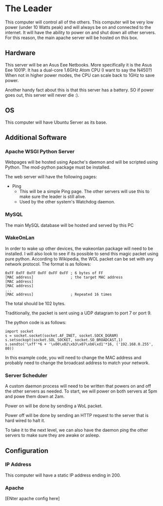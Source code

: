
# The Leader
This computer will control all of the others.
This computer will be very low power (under 10 Watts peak) and will always be on and connected to the internet.
It will have the ability to power on and shut down all other servers.
For this reason, the main apache server will be hosted on this box.

## Hardware
This server will be an Asus Eee Netbooks.
More specifically it is the Asus Eee 1001P.
It has a dual-core 1.6GHz Atom CPU (I want to say the N450?)
When not in higher power modes, the CPU can scale back to 1GHz to save power.

Another handy fact about this is that this server has a battery.  SO if  power goes out, this server will never die :).

## OS
This computer will have Ubuntu Server as its base.

## Additional Software
### Apache WSGI Python Server
Webpages will be hosted using Apache's daemon and will be scripted using Python.
The mod-python package must be installed.

The web server will have the following pages:
* Ping
    * This will be a simple Ping page.  The other servers will use this to make sure the leader is still alive.
    * Used by the other system's Watchdog daemon.

### MySQL
The main MySQL database will be hosted and served by this PC

### WakeOnLan
In order to wake up other devices, the wakeonlan package will need to be installed.
I will also look to see if its possible to send this magic packet using pure python.
According to Wikipedia, the WOL packet can be set with any network protocol.
The format is as follows:

    0xFF 0xFF 0xFF 0xFF 0xFF 0xFF ; 6 bytes of FF
    [MAC address]                 ; the target MAC address
    [MAC address]
    [MAC address]
    ...
    [MAC address]                 ; Repeated 16 times

The total should be 102 bytes.

Traditionally, the packet is sent using a UDP datagram to port 7 or port 9.

The python code is as follows:

    import socket
    s = socket.socket(socket.AF_INET, socket.SOCK_DGRAM)
    s.setsockopt(socket.SOL_SOCKET, socket.SO_BROADCAST,1)
    s.sendto('\xff'*6 + '\x00\x02\xb3\x07\xb6\xd1'*16, ('192.168.0.255', 80))

In this example code, you will need to change the MAC address and probably need to change the broadcast address to match your network.

### Server Scheduler
A custom daemon process will need to be written that powers on and off the other servers as needed.
To start, we will power on both servers at 5pm and powe them down at 2am.

Power on will be done by sending a WoL packet.

Power off will be done by sending an HTTP request to the server that is hard wired to halt it.

To take it to the next level, we can also have the daemon ping the other servers to make sure they are awake or asleep.



## Configuration

### IP Address
This computer will have a static IP address ending in 200.

### Apache
[ENter apache config here]
